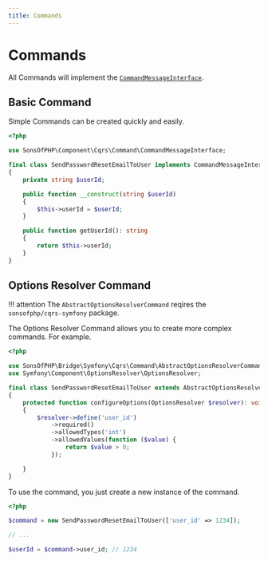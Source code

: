 ```yaml
---
title: Commands
---
```


# Commands

All Commands will implement the [`CommandMessageInterface`][CommandMessageInterface].

## Basic Command

Simple Commands can be created quickly and easily.

```php
<?php

use SonsOfPHP\Component\Cqrs\Command\CommandMessageInterface;

final class SendPasswordResetEmailToUser implements CommandMessageInterface
{
    private string $userId;

    public function __construct(string $userId)
    {
        $this->userId = $userId;
    }

    public function getUserId(): string
    {
        return $this->userId;
    }
}
```

## Options Resolver Command

!!! attention
    The `AbstractOptionsResolverCommand` reqires the `sonsofphp/cqrs-symfony`
    package.

The Options Resolver Command allows you to create more complex commands. For
example.

```php
<?php

use SonsOfPHP\Bridge\Symfony\Cqrs\Command\AbstractOptionsResolverCommandMessage;
use Symfony\Component\OptionsResolver\OptionsResolver;

final class SendPasswordResetEmailToUser extends AbstractOptionsResolverCommandMessage
{
    protected function configureOptions(OptionsResolver $resolver): void
    {
        $resolver->define('user_id')
            ->required()
            ->allowedTypes('int')
            ->allowedValues(function ($value) {
                return $value > 0;
            });

    }
}
```

To use the command, you just create a new instance of the command.

```php
<?php

$command = new SendPasswordResetEmailToUser(['user_id' => 1234]);

// ...

$userId = $command->user_id; // 1234
```

[CommandMessageInterface]: https://github.com/SonsOfPHP/sonsofphp/blob/main/packages/cqrs/Command/CommandMessageInterface.php
